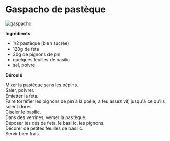 # Gaspacho de pastèque

![gaspacho](https://github.com/bndct-lmbrt/mes-recettes/blob/master/medias/gaspacho-pasteque.jpg)

**Ingrédients**  

* 1/2 pastèque (bien sucrée)
* 120g de feta
* 30g de pignons de pin
* quelques feuilles de basilic
* sel, poivre

**Déroulé**  

Mixer la pastèque sans les pépins.  
Saler, poivrer.  
Émietter la feta.  
Faire torréfier les pignons de pin à la poêle, à feu assez vif, jusqu'à ce qu'ils soient dorés.  
Ciseler le basilic.  
Dans des verrines, verser la pastèque.   
Déposer les dés de feta, le basilic, les pignons.  
Décorer de petites feuilles de basilic.  
Servir bien frais.  
